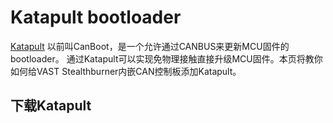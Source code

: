 # Katapult bootloader

[Katapult](https://github.com/Arksine/Katapult) 以前叫CanBoot，是一个允许通过CANBUS来更新MCU固件的bootloader。
通过Katapult可以实现免物理接触直接升级MCU固件。本页将教你如何给VAST Stealthburner内嵌CAN控制板添加Katapult。

## 下载Katapult
